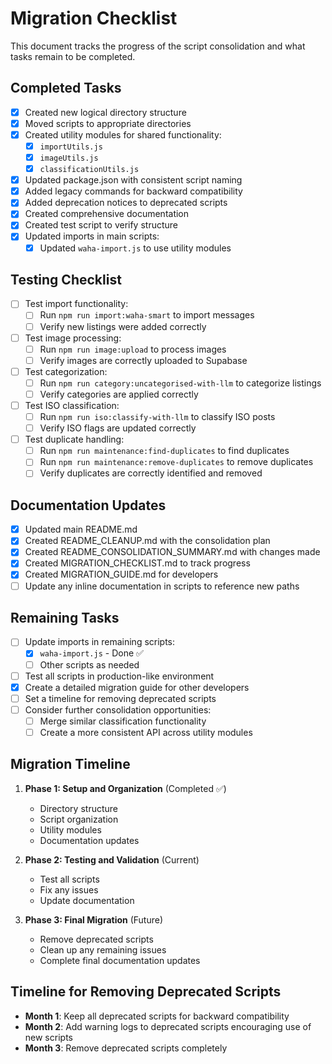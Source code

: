 # Migration Checklist

This document tracks the progress of the script consolidation and what tasks remain to be completed.

## Completed Tasks

- [x] Created new logical directory structure
- [x] Moved scripts to appropriate directories
- [x] Created utility modules for shared functionality:
  - [x] `importUtils.js`
  - [x] `imageUtils.js`
  - [x] `classificationUtils.js`
- [x] Updated package.json with consistent script naming
- [x] Added legacy commands for backward compatibility
- [x] Added deprecation notices to deprecated scripts
- [x] Created comprehensive documentation
- [x] Created test script to verify structure
- [x] Updated imports in main scripts:
  - [x] Updated `waha-import.js` to use utility modules

## Testing Checklist

- [ ] Test import functionality:
  - [ ] Run `npm run import:waha-smart` to import messages
  - [ ] Verify new listings were added correctly
  
- [ ] Test image processing:
  - [ ] Run `npm run image:upload` to process images
  - [ ] Verify images are correctly uploaded to Supabase
  
- [ ] Test categorization:
  - [ ] Run `npm run category:uncategorised-with-llm` to categorize listings
  - [ ] Verify categories are applied correctly
  
- [ ] Test ISO classification:
  - [ ] Run `npm run iso:classify-with-llm` to classify ISO posts
  - [ ] Verify ISO flags are updated correctly
  
- [ ] Test duplicate handling:
  - [ ] Run `npm run maintenance:find-duplicates` to find duplicates
  - [ ] Run `npm run maintenance:remove-duplicates` to remove duplicates
  - [ ] Verify duplicates are correctly identified and removed

## Documentation Updates

- [x] Updated main README.md
- [x] Created README_CLEANUP.md with the consolidation plan
- [x] Created README_CONSOLIDATION_SUMMARY.md with changes made
- [x] Created MIGRATION_CHECKLIST.md to track progress
- [x] Created MIGRATION_GUIDE.md for developers
- [ ] Update any inline documentation in scripts to reference new paths

## Remaining Tasks

- [ ] Update imports in remaining scripts:
  - [x] `waha-import.js` - Done ✅
  - [ ] Other scripts as needed
- [ ] Test all scripts in production-like environment
- [x] Create a detailed migration guide for other developers
- [ ] Set a timeline for removing deprecated scripts
- [ ] Consider further consolidation opportunities:
  - [ ] Merge similar classification functionality
  - [ ] Create a more consistent API across utility modules

## Migration Timeline

1. **Phase 1: Setup and Organization** (Completed ✅)
   - Directory structure
   - Script organization
   - Utility modules
   - Documentation updates
   
2. **Phase 2: Testing and Validation** (Current)
   - Test all scripts
   - Fix any issues
   - Update documentation
   
3. **Phase 3: Final Migration** (Future)
   - Remove deprecated scripts
   - Clean up any remaining issues
   - Complete final documentation updates

## Timeline for Removing Deprecated Scripts

- **Month 1**: Keep all deprecated scripts for backward compatibility
- **Month 2**: Add warning logs to deprecated scripts encouraging use of new scripts
- **Month 3**: Remove deprecated scripts completely 